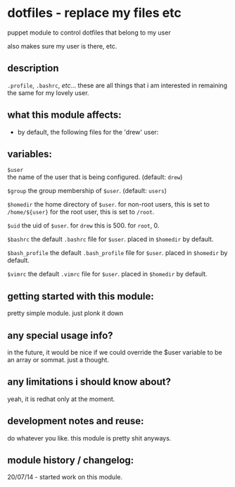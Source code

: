 dotfiles - replace my files etc
===============================

puppet module to control dotfiles that belong to my user

also makes sure my user is there, etc.


description
-----------
`.profile`, `.bashrc`, *etc*... these are all things that i am 
interested in remaining the same for my lovely user.


what this module affects:
-------------------------
  * by default, the following files for the 'drew' user:


variables:
----------

  `$user`  
  the name of the user that is being configured.  (default: `drew`)  

  `$group` 
  the group membership of `$user`.  (default: `users`)  

  `$homedir` 
  the home directory of `$user`.
  for non-root users, this is set to `/home/${user}`
  for the root user, this is set to `/root`.  

  `$uid` 
  the uid of `$user`.  for `drew` this is 500.  for `root`, 0.   

  `$bashrc` 
  the default `.bashrc` file for `$user`.  placed in `$homedir` by default.   

  `$bash_profile` 
  the default `.bash_profile` file for `$user`.  placed in `$homedir` by default.   

  `$vimrc` 
   the default `.vimrc` file for `$user`.  placed in `$homedir` by default.    


getting started with this module:
---------------------------------
pretty simple module.  just plonk it down


any special usage info?
-----------------------
in the future, it would be nice if we could override the
$user variable to be an array or sommat.  just a thought.


any limitations i should know about?
------------------------------------
yeah, it is redhat only at the moment.


development notes and reuse:
----------------------------
do whatever you like.  this module is pretty shit anyways.


module history / changelog:
---------------------------
20/07/14 - started work on this module.  
